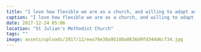 ```yaml
---
title: "I love how flexible we are as a church, and willing to adapt and change at a moment notice.  We may not have our own building, but He provides! @libertychurchuk meeting for our Christmas Eve morning service at St Julians Methodist church."
caption: "I love how flexible we are as a church, and willing to adapt and change at a moment notice.  We may not have our own building, but He provides! @libertychurchuk meeting for our Christmas Eve morning service at St Julians Methodist church."
date: 2017-12-24 05:06
location: "St Julian's Methodist Church"
tags: ""
image: assets/uploads/2017/12/eea76e30a95180a8636d9fd344d6cf34.jpg
---
```

